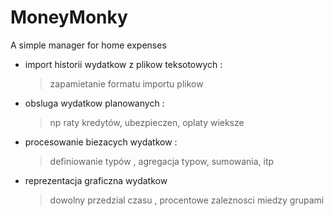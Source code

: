 # MoneyMonky
A simple manager for home expenses

- import historii wydatkow z plikow teksotowych :
    > zapamietanie formatu importu plikow
- obsluga wydatkow planowanych :
    > np raty kredytów, ubezpieczen, oplaty wieksze
- procesowanie biezacych wydatkow :
    > definiowanie typów , agregacja typow, sumowania, itp
- reprezentacja graficzna wydatkow
    > dowolny przedzial czasu , procentowe zaleznosci miedzy grupami 
